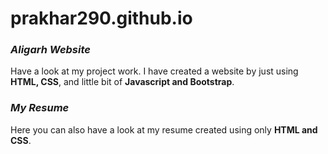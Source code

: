 # prakhar290.github.io

### ***Aligarh Website***

Have a look at my project work. I have created a website by just using **HTML, CSS**, and little bit of **Javascript and Bootstrap**.

### ***My Resume***

Here you can also have a look at my resume created using only **HTML and CSS**. 

